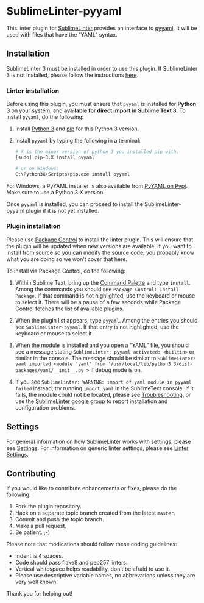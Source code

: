 SublimeLinter-pyyaml
=========================

This linter plugin for [SublimeLinter][docs] provides an interface to [pyyaml](http://pyyaml.org/). It will be used with files that have the “YAML” syntax.

## Installation
SublimeLinter 3 must be installed in order to use this plugin. If SublimeLinter 3 is not installed, please follow the instructions [here][installation].

### Linter installation
Before using this plugin, you must ensure that `pyyaml` is installed for **Python 3** on your system, and **available for direct import in Sublime Text 3**. To install `pyyaml`, do the following:

1. Install [Python 3](http://python.org/download/) and [pip](http://www.pip-installer.org/en/latest/installing.html) for this Python 3 version.

1. Install `pyyaml` by typing the following in a terminal:
   ```bash
   # X is the minor version of python 3 you installed pip with.
   [sudo] pip-3.X install pyyaml

   # or on Windows:
   C:\Python3X\Scripts\pip.exe install pyyaml
   ```

For Windows, a PyYAML installer is also available from [PyYAML on Pypi](https://pypi.python.org/pypi/PyYAML). Make sure to use a Python 3.X version.

Once `pyyaml` is installed, you can proceed to install the SublimeLinter-pyyaml plugin if it is not yet installed.

### Plugin installation
Please use [Package Control][pc] to install the linter plugin. This will ensure that the plugin will be updated when new versions are available. If you want to install from source so you can modify the source code, you probably know what you are doing so we won’t cover that here.

To install via Package Control, do the following:

1. Within Sublime Text, bring up the [Command Palette][cmd] and type `install`. Among the commands you should see `Package Control: Install Package`. If that command is not highlighted, use the keyboard or mouse to select it. There will be a pause of a few seconds while Package Control fetches the list of available plugins.

1. When the plugin list appears, type `pyyaml`. Among the entries you should see `SublimeLinter-pyyaml`. If that entry is not highlighted, use the keyboard or mouse to select it.

1. When the module is installed and you open a “YAML” file, you should see a message stating ``SublimeLinter: pyyaml activated: <builtin>`` or similar in the console. The message should be similar to ``SublimeLinter: yaml imported <module 'yaml' from '/usr/local/lib/python3.3/dist-packages/yaml/__init__.py'>`` if debug mode is on.

1. If you see ``SublimeLinter: WARNING: import of yaml module in pyyaml failed`` instead, try running ``import yaml`` in the SublimeText console. If it fails, the module could not be located, please see [Troubleshooting](https://github.com/SublimeLinter/SublimeLinter.github.io/wiki/Troubleshooting), or use the [SublimeLinter google group](https://groups.google.com/forum/#!forum/sublimelinter) to report installation and configuration problems.

## Settings
For general information on how SublimeLinter works with settings, please see [Settings][settings]. For information on generic linter settings, please see [Linter Settings][linter-settings].

## Contributing
If you would like to contribute enhancements or fixes, please do the following:

1. Fork the plugin repository.
1. Hack on a separate topic branch created from the latest `master`.
1. Commit and push the topic branch.
1. Make a pull request.
1. Be patient.  ;-)

Please note that modications should follow these coding guidelines:

- Indent is 4 spaces.
- Code should pass flake8 and pep257 linters.
- Vertical whitespace helps readability, don’t be afraid to use it.
- Please use descriptive variable names, no abbrevations unless they are very well known.

Thank you for helping out!

[docs]: http://sublimelinter.readthedocs.org
[installation]: http://sublimelinter.readthedocs.org/en/latest/installation.html
[locating-executables]: http://sublimelinter.readthedocs.org/en/latest/usage.html#how-linter-executables-are-located
[pc]: https://sublime.wbond.net/installation
[cmd]: http://docs.sublimetext.info/en/sublime-text-3/extensibility/command_palette.html
[settings]: http://sublimelinter.readthedocs.org/en/latest/settings.html
[linter-settings]: http://sublimelinter.readthedocs.org/en/latest/linter_settings.html
[inline-settings]: http://sublimelinter.readthedocs.org/en/latest/settings.html#inline-settings
